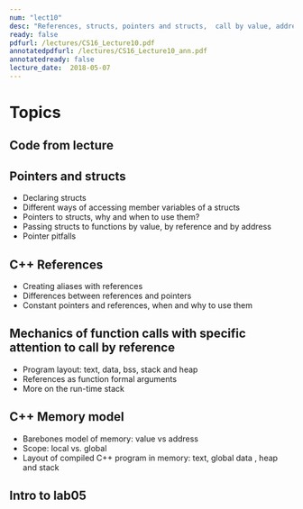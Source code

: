 ```yaml
---
num: "lect10"
desc: "References, structs, pointers and structs,  call by value, address and reference, intro to lab05"
ready: false
pdfurl: /lectures/CS16_Lecture10.pdf
annotatedpdfurl: /lectures/CS16_Lecture10_ann.pdf
annotatedready: false
lecture_date:  2018-05-07
---
```


# Topics

## Code from lecture


## Pointers and structs
* Declaring structs
* Different ways of accessing member variables of a structs
* Pointers to structs, why and when to use them?
* Passing structs to functions by value, by reference and by address
* Pointer pitfalls


## C++ References
* Creating aliases with references
* Differences between references and pointers
* Constant pointers and references, when and why to use them


## Mechanics of function calls with specific attention to call by reference
* Program layout: text, data, bss, stack and heap
* References as function formal arguments
* More on the run-time stack

## C++ Memory model
* Barebones model of memory: value vs address
* Scope: local vs. global
* Layout of compiled C++ program in memory: text, global data , heap and stack

## Intro to lab05